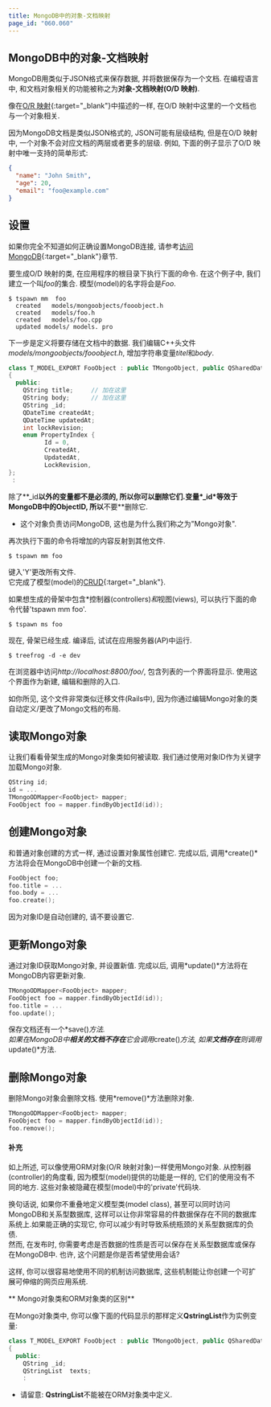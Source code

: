 ```yaml
---
title: MongoDB中的对象-文档映射
page_id: "060.060"
---
```


## MongoDB中的对象-文档映射

MongoDB用类似于JSON格式来保存数据, 并将数据保存为一个文档. 在编程语言中, 和文档对象相关的功能被称之为**对象-文档映射(O/D 映射)**.

像在[O/R 映射](/user-guide/ch/model/or-mapping.html){:target="_blank"}中描述的一样, 在O/D 映射中这里的一个文档也与一个对象相关.

因为MongoDB文档是类似JSON格式的, JSON可能有层级结构, 但是在O/D 映射中, 一个对象不会对应文档的两层或者更多的层级. 例如, 下面的例子显示了O/D 映射中唯一支持的简单形式:

```json
{
  "name": "John Smith",
  "age": 20,
  "email": "foo@example.com"
}
```

## 设置

如果你完全不知道如何正确设置MongoDB连接, 请参考[访问MongoDB](/user-guide/ch/model/access-mongodb.html){:target="_blank"}章节.

要生成O/D 映射的类, 在应用程序的根目录下执行下面的命令. 在这个例子中, 我们建立一个叫*foo*的集合. 模型(model)的名字将会是*Foo*.

```
$ tspawn mm  foo
  created   models/mongoobjects/fooobject.h
  created   models/foo.h
  created   models/foo.cpp
  updated models/ models. pro
```

下一步是定义将要存储在文档中的数据. 我们编辑C++头文件*models/mongoobjects/fooobject.h*, 增加字符串变量*titel*和*body*.

```c++
class T_MODEL_EXPORT FooObject : public TMongoObject, public QSharedData
{
  public:
    QString title;     // 加在这里
    QString body;      // 加在这里
    QString _id;
    QDateTime createdAt;
    QDateTime updatedAt;
    int lockRevision;
    enum PropertyIndex {
          Id = 0,
          CreatedAt,
          UpdatedAt,
          LockRevision,
};
 :
```

除了**_id**以外的变量都不是必须的, 所以你可以删除它们.变量*_id*等效于MongoDB中的ObjectID, 所以**不要**删除它.

- 这个对象负责访问MongoDB, 这也是为什么我们称之为"Mongo对象".

再次执行下面的命令将增加的内容反射到其他文件.

```
$ tspawn mm foo
```

键入'Y'更改所有文件.<br>
它完成了模型(model)的[CRUD](https://en.wikipedia.org/wiki/Create,_read,_update_and_delete){:target="_blank"}.

如果想生成的骨架中包含*控制器(controllers)*和*视图(views), 可以执行下面的命令代替'tspawn mm foo'.

```
$ tspawn ms foo
```

现在, 骨架已经生成. 编译后, 试试在应用服务器(AP)中运行.

```
$ treefrog -d -e dev
```

在浏览器中访问*http://localhost:8800/foo/*, 包含列表的一个界面将显示. 使用这个界面作为新建, 编辑和删除的入口.

如你所见, 这个文件非常类似迁移文件(Rails中), 因为你通过编辑Mongo对象的类自动定义/更改了Mongo文档的布局.

## 读取Mongo对象

让我们看看骨架生成的Mongo对象类如何被读取. 我们通过使用对象ID作为关键字加载Mongo对象.

```c++
QString id;
id = ...
TMongoODMapper<FooObject> mapper;
FooObject foo = mapper.findByObjectId(id));
```

## 创建Mongo对象

和普通对象创建的方式一样, 通过设置对象属性创建它. 完成以后, 调用*create()*方法将会在MongoDB中创建一个新的文档.

```c++
FooObject foo;
foo.title = ...
foo.body = ...
foo.create();
```

因为对象ID是自动创建的, 请不要设置它.

## 更新Mongo对象

通过对象ID获取Mongo对象, 并设置新值. 完成以后, 调用*update()*方法将在MongoDB内容更新对象.

```c++
TMongoODMapper<FooObject> mapper;
FooObject foo = mapper.findByObjectId(id));
foo.title = ...
foo.update();
```

保存文档还有一个*save()*方法.<br>
如果在MongoDB中**相关的文档不存在**它会调用*create()*方法, 如果**文档存在**则调用*update()*方法.

## 删除Mongo对象

删除Mongo对象会删除文档. 使用*remove()*方法删除对象.

```c++
TMongoODMapper<FooObject> mapper;
FooObject foo = mapper.findByObjectId(id));
foo.remove();
```

#### 补充

如上所述, 可以像使用ORM对象(O/R 映射对象)一样使用Mongo对象. 从控制器(controller)的角度看, 因为模型(model)提供的功能是一样的, 它们的使用没有不同的地方. 这些对象被隐藏在模型(model)中的'private'代码块.

换句话说, 如果你不重叠地定义模型类(model class), 甚至可以同时访问MongoDB和关系型数据库, 这样可以让你非常容易的件数据保存在不同的数据库系统上.如果能正确的实现它, 你可以减少有时导致系统瓶颈的关系型数据库的负债. <br>
然而, 在发布时, 你需要考虑是否数据的性质是否可以保存在关系型数据库或保存在MongoDB中. 也许, 这个问题是你是否希望使用会话?

这样, 你可以很容易地使用不同的机制访问数据库, 这些机制能让你创建一个可扩展可伸缩的网页应用系统.

** Mongo对象类和ORM对象类的区别**

在Mongo对象类中, 你可以像下面的代码显示的那样定义**QstringList**作为实例变量:

```c++
class T_MODEL_EXPORT FooObject : public TMongoObject, public QSharedData
{
  public:
    QString _id;
    QStringList  texts;
    : 
```

* 请留意: **QstringList**不能被在ORM对象类中定义.